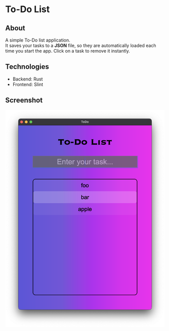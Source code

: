 # To-Do List

## About
A simple To-Do list application.  
It saves your tasks to a **JSON** file, so they are automatically loaded each time you start the app.
Click on a task to remove it instantly.

## Technologies
- Backend: Rust
- Frontend: Slint

## Screenshot
![image](images/todo.png)
